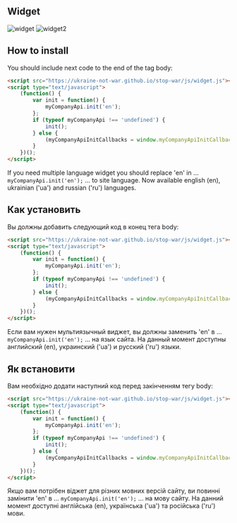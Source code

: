 ## Widget
![widget](https://user-images.githubusercontent.com/669491/155887523-e32959dc-db97-44e7-89c6-aeb07e8689a3.svg)
![widget2](https://user-images.githubusercontent.com/669491/155887594-9abe850d-7ce7-46af-b9ae-4e72b4c4e207.jpg)


## How to install
You should include next code to the end of the tag body:

```html
<script src="https://ukraine-not-war.github.io/stop-war/js/widget.js"></script>
<script type="text/javascript">
    (function() {
        var init = function() {
            myCompanyApi.init('en');
        };
        if (typeof myCompanyApi !== 'undefined') {
            init();
        } else {
            (myCompanyApiInitCallbacks = window.myCompanyApiInitCallbacks || []).push(init);
        }
    })();
</script>
```

If you need multiple language widget you should replace 'en' in ... ```myCompanyApi.init('en');``` ... to site language. Now available english (en), ukrainian ('ua') and russian ('ru') languages.

## Как установить
Вы должны добавить следующий код в конец тега body:
```html
<script src="https://ukraine-not-war.github.io/stop-war/js/widget.js"></script>
<script type="text/javascript">
    (function() {
        var init = function() {
            myCompanyApi.init('en');
        };
        if (typeof myCompanyApi !== 'undefined') {
            init();
        } else {
            (myCompanyApiInitCallbacks = window.myCompanyApiInitCallbacks || []).push(init);
        }
    })();
</script>
```

Если вам нужен мультиязычный виджет, вы должны заменить 'en' в ... ```myCompanyApi.init('en');``` ... на язык сайта. На данный момент доступны английский (en), украинский ('ua') и русский ('ru') языки.

## Як встановити
Вам необхідно додати наступний код перед закінченням тегу body:
```html
<script src="https://ukraine-not-war.github.io/stop-war/js/widget.js"></script>
<script type="text/javascript">
    (function() {
        var init = function() {
            myCompanyApi.init('en');
        };
        if (typeof myCompanyApi !== 'undefined') {
            init();
        } else {
            (myCompanyApiInitCallbacks = window.myCompanyApiInitCallbacks || []).push(init);
        }
    })();
</script>
```

Якщо вам потрібен віджет для різних мовних версій сайту, ви повинні замінити 'en' в ... ```myCompanyApi.init('en');``` ... на мову сайту. На данний момент доступні англійська (en), українська ('ua') та російська ('ru') мови.
